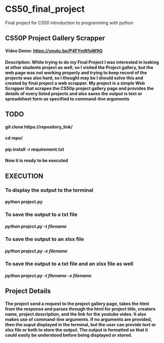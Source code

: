 # CS50_final_project
Final project for CS50 introduction to programming with python

## CS50P Project Gallery Scrapper
#### Video Demo: https://youtu.be/P4FYmN1oW9Q
#### Description: While trying to do my Final Project I was interested in looking at other students project as well, so I visited the Project gallery, but the web page was not working properly and trying to keep record of the projects was also hard, so I thought may be I should solve this and created by final project a web scrapper. My project is a simple Web Scrapper that scrapes the CS50p project gallery page and provides the details of every listed projects and also saves the output is text or spreadsheet form as specified to command-line arguments

## TODO
#### git clone https://repository_link/
#### cd repo/
#### pip install -r requirement.txt
#### Now it is ready to be executed

## EXECUTION
### To display the output to the terminal
#### python project.py

### To save the output to a txt file
##### python project.py -t filename

### To save the output to an xlsx file
##### python project.py -x filename

### To save the output to a txt file and an xlsx file as well
##### python project.py -t filename -x filename

## Project Details
#### The project send a request to the project gallery page, takes the html from the response and parses through the html for project title, creators name, project description, and the link for the youtube video. It also makes use of command-line arguments. If no arguments are provided, then the ouput displayed in the terminal, but the user can provide text or xlsx file or both to store the output. The output is formatted so that it could easily be understood before being displayed or stored.

